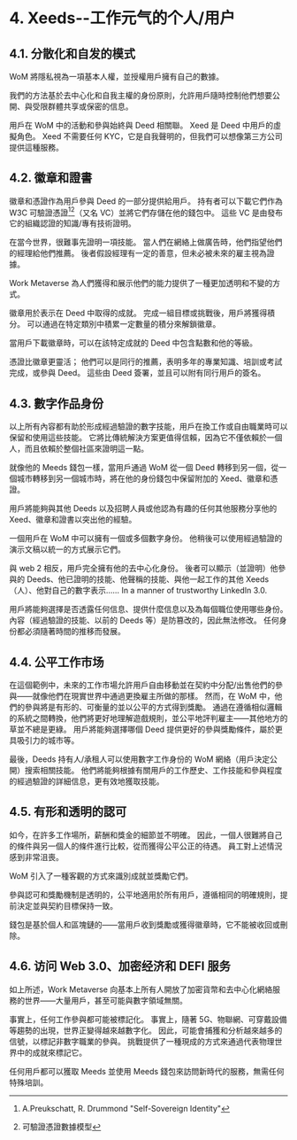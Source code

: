 # 4. Xeeds--工作元气的个人/用户

## 4.1. 分散化和自发的模式

WoM 將隱私視為一項基本人權，並授權用戶擁有自己的數據。

我們的方法基於去中心化和自我主權的身份原則，允許用戶隨時控制他們想要公開、與受限群體共享或保密的信息。

用戶在 WoM 中的活動和參與始終與 Deed 相關聯。 Xeed 是 Deed 中用戶的虛擬角色。 Xeed 不需要任何 KYC，它是自我聲明的，但我們可以想像第三方公司提供這種服務。

## 4.2. 徽章和證書

徽章和憑證作為用戶參與 Deed 的一部分提供給用戶。 持有者可以下載它們作為 W3C 可驗證憑證[^7][^8]（又名 VC）並將它們存儲在他的錢包中。 這些 VC 是由發布它的組織認證的知識/專有技術證明。

在當今世界，很難事先證明一項技能。 當人們在網絡上做廣告時，他們指望他們的經理給他們推薦。 後者假設經理有一定的善意，但未必被未來的雇主視為證據。

Work Metaverse 為人們獲得和展示他們的能力提供了一種更加透明和不變的方式。

徽章用於表示在 Deed 中取得的成就。 完成一組目標或挑戰後，用戶將獲得積分。 可以通過在特定類別中積累一定數量的積分來解鎖徽章。

當用戶下載徽章時，可以在該特定成就的 Deed 中包含點數和他的等級。

憑證比徽章更靈活； 他們可以是同行的推薦，表明多年的專業知識、培訓或考試完成，或參與 Deed。 這些由 Deed 簽署，並且可以附有同行用戶的簽名。

## 4.3. 數字作品身份

以上所有內容都有助於形成經過驗證的數字技能，用戶在換工作或自由職業時可以保留和使用這些技能。 它將比傳統解決方案更值得信賴，因為它不僅依賴於一個人，而且依賴於整個社區來證明這一點。

就像他的 Meeds 錢包一樣，當用戶通過 WoM 從一個 Deed 轉移到另一個，從一個城市轉移到另一個城市時，將在他的身份錢包中保留附加的 Xeed、徽章和憑證。

用戶將能夠與其他 Deeds 以及招聘人員或他認為有趣的任何其他服務分享他的 Xeed、徽章和證書以突出他的經驗。

一個用戶在 WoM 中可以擁有一個或多個數字身份。 他稍後可以使用經過驗證的演示文稿以統一的方式展示它們。

與 web 2 相反，用戶完全擁有他的去中心化身份。 後者可以顯示（並證明）他參與的 Deeds、他已證明的技能、他聲稱的技能、與他一起工作的其他 Xeeds（人）、他對自己的數字表示…… In a manner of trustworthy LinkedIn 3.0.

用戶將能夠選擇是否透露任何信息、提供什麼信息以及為每個職位使用哪些身份。 內容（經過驗證的技能、以前的 Deeds 等）是防篡改的，因此無法修改。 任何身份都必須隨著時間的推移而發展。

## 4.4. 公平工作市场

在這個範例中，未來的工作市場允許用戶自由移動並在契約中分配/出售他們的參與——就像他們在現實世界中通過更換雇主所做的那樣。 然而，在 WoM 中，他們的參與將是有形的、可衡量的並以公平的方式得到獎勵。 通過在遵循相似邏輯的系統之間轉換，他們將更好地理解遊戲規則，並公平地評判雇主——其他地方的草並不總是更綠。 用戶將能夠選擇哪個 Deed 提供更好的參與獎勵條件，屬於更具吸引力的城市等。

最後，Deeds 持有人/承租人可以使用數字工作身份的 WoM 網絡（用戶決定公開）搜索相關技能。 他們將能夠根據有關用戶的工作歷史、工作技能和參與程度的經過驗證的詳細信息，更有效地獲取技能。

## 4.5. 有形和透明的認可

如今，在許多工作場所，薪酬和獎金的細節並不明確。 因此，一個人很難將自己的條件與另一個人的條件進行比較，從而獲得公平公正的待遇。 員工對上述情況感到非常沮喪。

WoM 引入了一種客觀的方式來識別成就並獎勵它們。

參與認可和獎勵機制是透明的，公平地適用於所有用戶，遵循相同的明確規則，提前決定並與契約目標保持一致。

錢包是基於個人和區塊鏈的——當用戶收到獎勵或獲得徽章時，它不能被收回或刪除。

## 4.6. 访问 Web 3.0、加密经济和 DEFI 服务

如上所述，Work Metaverse 向基本上所有人開放了加密貨幣和去中心化網絡服務的世界——大量用戶，甚至可能與數字領域無關。

事實上，任何工作參與都可能被標記化。 事實上，隨著 5G、物聯網、可穿戴設備等趨勢的出現，世界正變得越來越數字化。 因此，可能會捕獲和分析越來越多的信號，以標記非數字職業的參與。 挑戰提供了一種現成的方式來通過代表物理世界中的成就來標記它。

任何用戶都可以獲取 Meeds 並使用 Meeds 錢包來訪問新時代的服務，無需任何特殊培訓。

[^7]: A.Preukschatt, R. Drummond "Self-Sovereign Identity"
[^8]: 可驗證憑證數據模型
